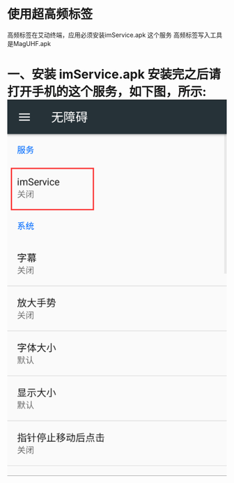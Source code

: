 # 使用超高频标签
高频标签在艾动终端，应用必须安装imService.apk  这个服务
高频标签写入工具是MagUHF.apk

一、安装
imService.apk
安装完之后请打开手机的这个服务，如下图，所示:
![](./images/高频标签1.png)
=======

